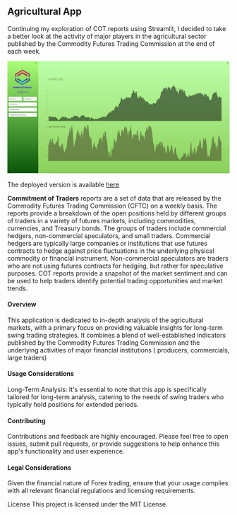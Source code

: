 <H2>Agricultural App </H2>

Continuing my exploration of COT reports using Streamlit, I decided to take a better look at the activity of major players in the agricultural sector published by the Commodity Futures Trading Commission at the end of each week. 

![COT_app](https://github.com/gamaiun/Agriculturals-Dashboard/blob/main/data/agri.JPG)

The deployed version is available [here](https://agriculturals-dashboard-e2fszwvjjs6rrfhgdljxyq.streamlit.app/)

**Commitment of Traders** reports are a set of data that are released by the Commodity Futures Trading Commission (CFTC) on a weekly basis. The reports provide a breakdown of the open positions held by different groups of traders in a variety of futures markets, including commodities, currencies, and Treasury bonds. The groups of traders include commercial hedgers, non-commercial speculators, and small traders. Commercial hedgers are typically large companies or institutions that use futures contracts to hedge against price fluctuations in the underlying physical commodity or financial instrument. Non-commercial speculators are traders who are not using futures contracts for hedging, but rather for speculative purposes. COT reports provide a snapshot of the market sentiment and can be used to help traders identify potential trading opportunities and market trends.

<h4>Overview</h4>
<p>This application is dedicated to in-depth analysis of the agricultural markets, with a primary focus on providing valuable insights for long-term swing trading strategies. It combines a blend of well-established indicators published by the Commodity Futures Trading Commission and the underlying activities of major financial institutions ( producers, commercials, large traders)</p>

<h4>Usage Considerations</h4>
<p>Long-Term Analysis: It's essential to note that this app is specifically tailored for long-term analysis, catering to the needs of swing traders who typically hold positions for extended periods.</p>
<h4>Contributing</h4>
<p>Contributions and feedback are highly encouraged. Please feel free to open issues, submit pull requests, or provide suggestions to help enhance this app's functionality and user experience.</p>

<h4>Legal Considerations</h4>
<p>Given the financial nature of Forex trading, ensure that your usage complies with all relevant financial regulations and licensing requirements.</p>

License
This project is licensed under the MIT License.

